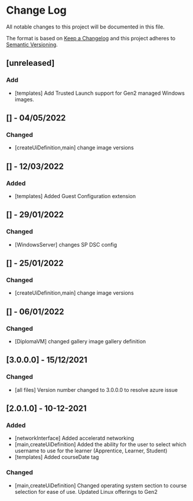# Change Log
All notable changes to this project will be documented in this file.
 
The format is based on [Keep a Changelog](http://keepachangelog.com/)
and this project adheres to [Semantic Versioning](http://semver.org/).

## [unreleased]
 
### Add
- [templates]
  Add Trusted Launch support for Gen2 managed Windows images.

## [] - 04/05/2022

### Changed
- [createUiDefinition,main]
  change image versions

## [] - 12/03/2022

### Added
- [templates]
  Added Guest Configuration extension

## [] - 29/01/2022

### Changed
- [WindowsServer]
  changes SP DSC config

## [] - 25/01/2022

### Changed
- [createUiDefinition,main]
  change image versions

## [] - 06/01/2022

### Changed
- [DiplomaVM]
  changed gallery image gallery definition
  
## [3.0.0.0] - 15/12/2021

### Changed
- [all files]
  Version number changed to 3.0.0.0 to resolve azure issue
  
## [2.0.1.0] - 10-12-2021
 
### Added
- [networkInterface]
  Added acceleratd networking
- [main,createUiDefinition]
  Added the ability for the user to select which username to use for the learner (Apprentice, Learner, Student)
- [templates]
  Added courseDate tag 
 
### Changed
- [main,createUiDefinition]
  Changed operating system section to course selection for ease of use.
  Updated Linux offerings to Gen2


